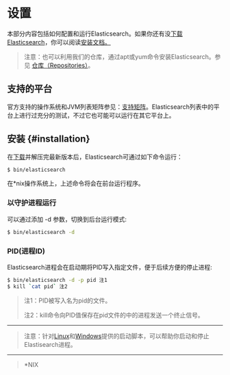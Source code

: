 # 设置

本部分内容包括如何配置和运行Elasticsearch。如果你还有没[下载Elasticsearch](https://www.elastic.co/downloads)，你可以阅读[安装文档。](#installation)

> 注意：也可以利用我们的仓库，通过apt或yum命令安装Elasticsearch。参见 [仓库（Repositories）](/setup/repositories.md)。

## 支持的平台

官方支持的操作系统和JVM列表矩阵参见：[支持矩阵](https://www.elastic.co/support/matrix)。Elasticsearch列表中的平台上进行过充分的测试，不过它也可能可以运行在其它平台上。

## 安装 {#installation}

在[下载](https://www.elastic.co/downloads/elasticsearch)并解压完最新版本后，Elasticsearch可通过如下命令运行：

```bash
$ bin/elasticsearch
```

在\*nix操作系统上，上述命令将会在前台运行程序。

### 以守护进程运行

可以通过添加 -d 参数，切换到后台运行模式:

```bash
$ bin/elasticsearch -d
```

### PID\(进程ID\)

Elasticsearch进程会在启动期将PID写入指定文件，便于后续方便的停止进程:

```bash
$ bin/elasticsearch -d -p pid 注1
$ kill `cat pid` 注2
```

> 注1：PID被写入名为pid的文件。
> 
> 注2：kill命令向PID值保存在pid文件的中的进程发送一个终止信号。

---

> 注意：针对[Linux](/setup/running-as-a-service-on-linux.md)和[Windows](/setup/running-as-a-service-on-windows.md)提供的启动脚本，可以帮助你启动和停止Elastisearch进程。

---

> \*NIX

